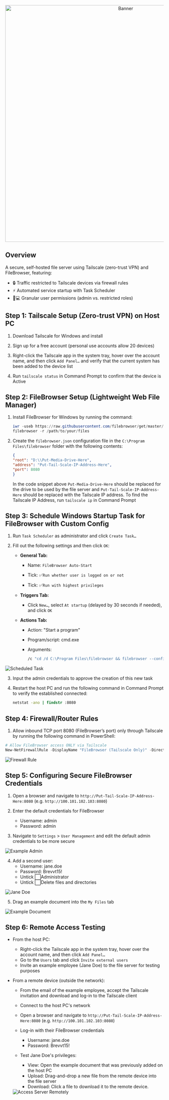 <p align="center">
    <img src="/images/banner.png" width="750" alt="Banner">
</p>

## Overview  
A secure, self-hosted file server using Tailscale (zero-trust VPN) and FileBrowser, featuring:  
- 🔒 Traffic restricted to Tailscale devices via firewall rules  
- ⚡ Automated service startup with Task Scheduler  
- 👩💻 Granular user permissions (admin vs. restricted roles)  

## Step 1: Tailscale Setup (Zero-trust VPN) on Host PC

1. Download Tailscale for Windows and install

2. Sign up for a free account (personal use accounts allow 20 devices)

3. Right-click the Tailscale app in the system tray, hover over the account name, and then click `Add Panel…` and verify that the current system has been added to the device list

4. Run `tailscale status` in Command Prompt to confirm that the device is Active

## Step 2: FileBrowser Setup (Lightweight Web File Manager)

1. Install FileBrowser for Windows by running the command:

    ```powershell
    iwr -useb https://raw.githubusercontent.com/filebrowser/get/master/get.ps1 | iex
    filebrowser -r /path/to/your/files
    ```

2. Create the `filebrowser.json` configuration file in the `C:\Program Files\filebrowser` folder with the following contents:
    
        
    ```json
    {
    "root": "D:\\Put-Media-Drive-Here",
    "address": "Put-Tail-Scale-IP-Address-Here",
    "port": 8080
    }
    ```
    In the code snippet above `Put-Media-Drive-Here` should be replaced for the drive to be used by the file server and `Put-Tail-Scale-IP-Address-Here` should be replaced with the Tailscale IP address. To find the Tailscale IP Address, run `tailscale ip` in Command Prompt

## Step 3: Schedule Windows Startup Task for FileBrowser with Custom Config

1. Run `Task Scheduler` as administrator and click `Create Task…`

2. Fill out the following settings and then click `OK`:

    - **General Tab:**

        - Name: `FileBrowser Auto-Start`

        - Tick: ✅`Run whether user is logged on or not`

        - Tick: ✅`Run with highest privileges`

    - **Triggers Tab:**

        - Click `New…`, select `At startup` (delayed by 30 seconds if needed), and click `OK`

    - **Actions Tab:**

        - Action: "Start a program"

        - Program/script: cmd.exe

        - Arguments: 
            ```cmd
            /c "cd /d C:\Program Files\filebrowser && filebrowser --config filebrowser.json"
            ```

<img src="/images/scheduled-task.png" alt="Scheduled Task">

3. Input the admin credentials to approve the creation of this new task

4. Restart the host PC and run the following command in Command Prompt to verify the established connected:
    ```cmd
    netstat -ano | findstr :8080
    ```

## Step 4: Firewall/Router Rules

1. Allow inbound TCP port 8080 (FileBrowser’s port) only through Tailscale by running the following command in PowerShell:

```powershell
# Allow FileBrowser access ONLY via Tailscale
New-NetFirewallRule -DisplayName "FileBrowser (Tailscale Only)" -Direction Inbound -Action Allow -Protocol TCP -LocalPort 8080 -InterfaceAlias "Tailscale" -RemoteAddress 100.64.0.0/10
```

<img src="/images/firewall-rule.png" alt="Firewall Rule">

## Step 5: Configuring Secure FileBrowser Credentials

1. Open a browser and navigate to `http://Put-Tail-Scale-IP-Address-Here:8080` (e.g. `http://100.101.102.103:8080`)

2. Enter the default credentials for FileBrowser
    - Username: admin
    - Password: admin

3. Navigate to `Settings` > `User Management` and edit the default admin credentials to be more secure

<img src="/images/example-admin.png" alt="Example Admin">

4. Add a second user:
    - Username: jane.doe
    - Password: Brevvt15!
    - Untick ⬜Administrator
    - Untick ⬜Delete files and directories

<img src="/images/jane-doe.png" alt="Jane Doe">

5. Drag an example document into the `My Files` tab

<img src="/images/example-document.png" alt="Example Document">

## Step 6: Remote Access Testing
- From the host PC:
    - Right-click the Tailscale app in the system tray, hover over the account name, and then click `Add Panel…`
    - Go to the `Users` tab and click `Invite external users`
    - Invite an example employee (Jane Doe) to the file server for testing purposes

- From a remote device (outside the network):

    - From the email of the example employee, accept the Tailscale invitation and download and log-in to the Tailscale client

    - Connect to the host PC's network

    - Open a browser and navigate to `http://Put-Tail-Scale-IP-Address-Here:8080` (e.g. `http://100.101.102.103:8080`)

    - Log-in with their FileBrowser credentials
        - Username: jane.doe
        - Password: Brevvt15!

    - Test Jane Doe's privileges:
        - View: Open the example document that was previously added on the host PC
        - Upload: Drag-and-drop a new file from the remote device into the file server
        - Download: Click a file to download it to the remote device.
    
    <img src="/images/access-server-remotely.png" alt="Access Server Remotely">
